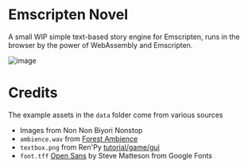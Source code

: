 # Emscripten Novel

A small WIP simple text-based story engine for Emscripten, runs in the browser by the power of WebAssembly and Emscripten.

![image](https://user-images.githubusercontent.com/15322107/105924596-def88580-603e-11eb-9dfb-5c64cfa68cd8.png)

# Credits

The example assets in the `data` folder come from various sources
* Images from Non Non Biyori Nonstop
* `ambience.wav` from [Forest Ambience](https://www.storyblocks.com/audio/stock/forest-ambience-semqrlth8vhk0wxw50x.html)
* `textbox.png` from Ren'Py [tutorial/game/gui](https://github.com/renpy/renpy/blob/master/tutorial/game/gui/textbox.png)
* `font.tff` [Open Sans](https://fonts.google.com/specimen/Open+Sans) by Steve Matteson from Google Fonts
